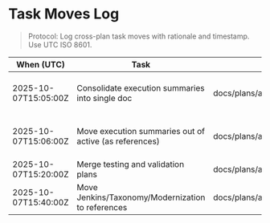 # Task Moves Log

> Protocol: Log cross-plan task moves with rationale and timestamp. Use UTC ISO 8601.

| When (UTC) | Task | From Plan | To Plan | Rationale | By |
|------------|------|-----------|---------|-----------|----|
| 2025-10-07T15:05:00Z | Consolidate execution summaries into single doc | docs/plans/active/TOP_5_EXECUTION_SUMMARY.md | docs/plans/active/EXECUTION_AND_OPERATIONS_CONSOLIDATED.md | Reduce duplication; keep status in one place | agent |
| 2025-10-07T15:06:00Z | Move execution summaries out of active (as references) | docs/plans/active/EXECUTION_AND_OPERATIONS_CONSOLIDATED.md | docs/plans/references/* | Not a plan (no tasks); reference-only context | agent |
| 2025-10-07T15:20:00Z | Merge testing and validation plans | docs/plans/active/fix-failing-tests-100-percent-plan.md | docs/plans/active/QUALITY_AND_VALIDATION_CONSOLIDATED.md | Single source for testing/validation | agent |
| 2025-10-07T15:40:00Z | Move Jenkins/Taxonomy/Modernization to references | docs/plans/active/* | docs/plans/references/* | Not task plans; used as references | agent |
